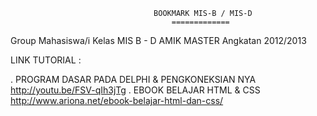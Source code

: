                                     BOOKMARK MIS-B / MIS-D
                                        =============

Group Mahasiswa/i Kelas MIS B - D AMIK MASTER Angkatan 2012/2013


LINK TUTORIAL :

. PROGRAM DASAR PADA DELPHI & PENGKONEKSIAN NYA          http://youtu.be/FSV-qIh3jTg
. EBOOK BELAJAR HTML & CSS                               http://www.ariona.net/ebook-belajar-html-dan-css/







